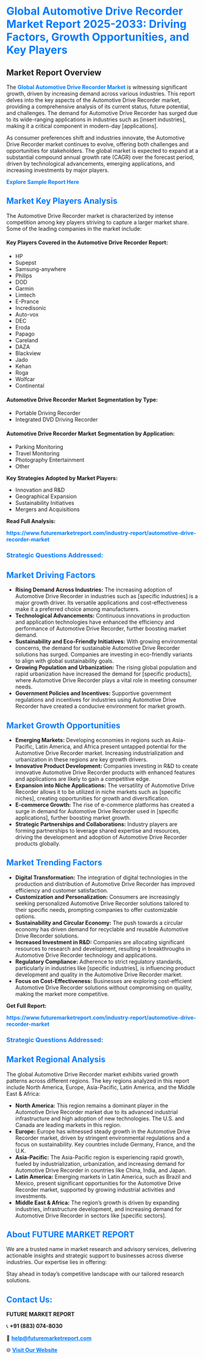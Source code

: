 <h1 style="color: #007BFF;">Global Automotive Drive Recorder Market Report 2025-2033: Driving Factors, Growth Opportunities, and Key Players</h1>

<section id="overview">
<h2>Market Report Overview</h2>
<p>The <a href="https://www.futuremarketreport.com/industry-report/automotive-drive-recorder-market" style="color: #007BFF; text-decoration: none;"><strong>Global Automotive Drive Recorder Market</strong></a> is witnessing significant growth, driven by increasing demand across various industries. This report delves into the key aspects of the Automotive Drive Recorder market, providing a comprehensive analysis of its current status, future potential, and challenges. The demand for Automotive Drive Recorder has surged due to its wide-ranging applications in industries such as [insert industries], making it a critical component in modern-day [applications].</p>
<p>As consumer preferences shift and industries innovate, the Automotive Drive Recorder market continues to evolve, offering both challenges and opportunities for stakeholders. The global market is expected to expand at a substantial compound annual growth rate (CAGR) over the forecast period, driven by technological advancements, emerging applications, and increasing investments by major players.</p>
</section>

<section id="overview">
<p><a href="https://www.futuremarketreport.com/request-sample/reportId=88974" style="color: #007BFF; text-decoration: none;"><strong>Explore Sample Report Here</strong></a></p>
</section>

<section id="key-players">
<h2 style="color: #007BFF;">Market Key Players Analysis</h2>
<p>The Automotive Drive Recorder market is characterized by intense competition among key players striving to capture a larger market share. Some of the leading companies in the market include:</p>
<h4>Key Players Covered in the Automotive Drive Recorder Report:</h4>
<ul><li>HP</li><li>Supepst</li><li>Samsung-anywhere</li><li>Philips</li><li>DOD</li><li>Garmin</li><li>Limtech</li><li>E-Prance</li><li>Incredisonic</li><li>Auto-vox</li><li>DEC</li><li>Eroda</li><li>Papago</li><li>Careland</li><li>DAZA</li><li>Blackview</li><li>Jado</li><li>Kehan</li><li>Roga</li><li>Wolfcar</li><li>Continental</li></ul>
<h4>Automotive Drive Recorder Market Segmentation by Type:</h4>
<ul><li>Portable Driving Recorder</li><li>Integrated DVD Driving Recorder</li></ul>

<h4>Automotive Drive Recorder Market Segmentation by Application:</h4>
<ul><li>Parking Monitoring</li><li>Travel Monitoring</li><li>Photography Entertainment</li><li>Other</li></ul>
<p><strong>Key Strategies Adopted by Market Players:</strong></p>
<ul>
<li>Innovation and R&D</li>
<li>Geographical Expansion</li>
<li>Sustainability Initiatives</li>
<li>Mergers and Acquisitions</li>
</ul>
</section>

<section>
<p><strong>Read Full Analysis: </strong></p><a href="https://www.futuremarketreport.com/industry-report/automotive-drive-recorder-market" style="color: #007BFF; text-decoration: none;"><strong>https://www.futuremarketreport.com/industry-report/automotive-drive-recorder-market</strong></a>
<h3 style="color: #007BFF;">Strategic Questions Addressed:</h3>
</section>

<section id="driving-factors">
<h2 style="color: #007BFF;">Market Driving Factors</h2>
<ul>
<li><strong>Rising Demand Across Industries:</strong> The increasing adoption of Automotive Drive Recorder in industries such as [specific industries] is a major growth driver. Its versatile applications and cost-effectiveness make it a preferred choice among manufacturers.</li>
<li><strong>Technological Advancements:</strong> Continuous innovations in production and application technologies have enhanced the efficiency and performance of Automotive Drive Recorder, further boosting market demand.</li>
<li><strong>Sustainability and Eco-Friendly Initiatives:</strong> With growing environmental concerns, the demand for sustainable Automotive Drive Recorder solutions has surged. Companies are investing in eco-friendly variants to align with global sustainability goals.</li>
<li><strong>Growing Population and Urbanization:</strong> The rising global population and rapid urbanization have increased the demand for [specific products], where Automotive Drive Recorder plays a vital role in meeting consumer needs.</li>
<li><strong>Government Policies and Incentives:</strong> Supportive government regulations and incentives for industries using Automotive Drive Recorder have created a conducive environment for market growth.</li>
</ul>
</section>

<section id="growth-opportunities">
<h2 style="color: #007BFF;">Market Growth Opportunities</h2>
<ul>
<li><strong>Emerging Markets:</strong> Developing economies in regions such as Asia-Pacific, Latin America, and Africa present untapped potential for the Automotive Drive Recorder market. Increasing industrialization and urbanization in these regions are key growth drivers.</li>
<li><strong>Innovative Product Development:</strong> Companies investing in R&D to create innovative Automotive Drive Recorder products with enhanced features and applications are likely to gain a competitive edge.</li>
<li><strong>Expansion into Niche Applications:</strong> The versatility of Automotive Drive Recorder allows it to be utilized in niche markets such as [specific niches], creating opportunities for growth and diversification.</li>
<li><strong>E-commerce Growth:</strong> The rise of e-commerce platforms has created a surge in demand for Automotive Drive Recorder used in [specific applications], further boosting market growth.</li>
<li><strong>Strategic Partnerships and Collaborations:</strong> Industry players are forming partnerships to leverage shared expertise and resources, driving the development and adoption of Automotive Drive Recorder products globally.</li>
</ul>
</section>

<section id="trending-factors">
<h2 style="color: #007BFF;">Market Trending Factors</h2>
<ul>
<li><strong>Digital Transformation:</strong> The integration of digital technologies in the production and distribution of Automotive Drive Recorder has improved efficiency and customer satisfaction.</li>
<li><strong>Customization and Personalization:</strong> Consumers are increasingly seeking personalized Automotive Drive Recorder solutions tailored to their specific needs, prompting companies to offer customizable options.</li>
<li><strong>Sustainability and Circular Economy:</strong> The push towards a circular economy has driven demand for recyclable and reusable Automotive Drive Recorder solutions.</li>
<li><strong>Increased Investment in R&D:</strong> Companies are allocating significant resources to research and development, resulting in breakthroughs in Automotive Drive Recorder technology and applications.</li>
<li><strong>Regulatory Compliance:</strong> Adherence to strict regulatory standards, particularly in industries like [specific industries], is influencing product development and quality in the Automotive Drive Recorder market.</li>
<li><strong>Focus on Cost-Effectiveness:</strong> Businesses are exploring cost-efficient Automotive Drive Recorder solutions without compromising on quality, making the market more competitive.</li>
</ul>
</section>

<section>
<p><strong>Get Full Report: </strong></p><a href="https://www.futuremarketreport.com/industry-report/automotive-drive-recorder-market" style="color: #007BFF; text-decoration: none;"><strong>https://www.futuremarketreport.com/industry-report/automotive-drive-recorder-market</strong></a>
<h3 style="color: #007BFF;">Strategic Questions Addressed:</h3>
</section>


<section id="regional-analysis">
<h2 style="color: #007BFF;">Market Regional Analysis</h2>
<p>The global Automotive Drive Recorder market exhibits varied growth patterns across different regions. The key regions analyzed in this report include North America, Europe, Asia-Pacific, Latin America, and the Middle East & Africa:</p>
<ul>
<li><strong>North America:</strong> This region remains a dominant player in the Automotive Drive Recorder market due to its advanced industrial infrastructure and high adoption of new technologies. The U.S. and Canada are leading markets in this region.</li>
<li><strong>Europe:</strong> Europe has witnessed steady growth in the Automotive Drive Recorder market, driven by stringent environmental regulations and a focus on sustainability. Key countries include Germany, France, and the U.K.</li>
<li><strong>Asia-Pacific:</strong> The Asia-Pacific region is experiencing rapid growth, fueled by industrialization, urbanization, and increasing demand for Automotive Drive Recorder in countries like China, India, and Japan.</li>
<li><strong>Latin America:</strong> Emerging markets in Latin America, such as Brazil and Mexico, present significant opportunities for the Automotive Drive Recorder market, supported by growing industrial activities and investments.</li>
<li><strong>Middle East & Africa:</strong> The region’s growth is driven by expanding industries, infrastructure development, and increasing demand for Automotive Drive Recorder in sectors like [specific sectors].</li>
</ul>
</section>

<footer>
<h2 style="color: #007BFF;">About FUTURE MARKET REPORT</h2>
<p>We are a trusted name in market research and advisory services, delivering actionable insights and strategic support to businesses across diverse industries. Our expertise lies in offering:</p>

<p>Stay ahead in today’s competitive landscape with our tailored research solutions.</p>

<h2 style="color: #007BFF;">Contact Us:</h2>
<p><strong>FUTURE MARKET REPORT</strong></p>
<p>📞 <strong>+91 (883) 074-8030</strong></p>
<p>📧 <strong><a href="mailto:help@futuremarketreport.com" style="color: #007BFF;">help@futuremarketreport.com</a></strong></p>
<p>🌐 <strong><a href="https://www.futuremarketreport.com/" style="color: #007BFF;">Visit Our Website</a></strong></p>
</footer>